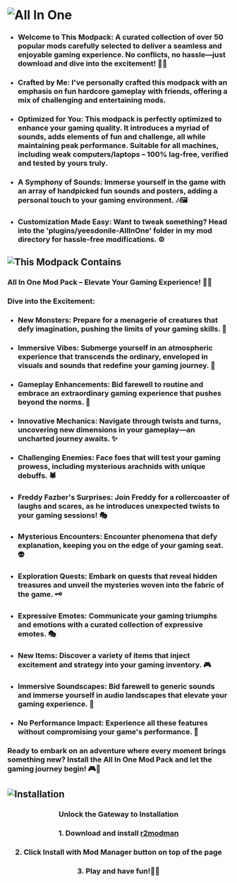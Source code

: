 ##

# ![All In One](https://i.imgur.com/mXnuPzK.png)

- ### **Welcome to This Modpack:** A curated collection of over 50 popular mods carefully selected to deliver a seamless and enjoyable gaming experience. No conflicts, no hassle—just download and dive into the excitement! 🚀✨
- ### **Crafted by Me:** I've personally crafted this modpack with an emphasis on fun hardcore gameplay with friends, offering a mix of challenging and entertaining mods.
- ### **Optimized for You:** This modpack is perfectly optimized to enhance your gaming quality. It introduces a myriad of sounds, adds elements of fun and challenge, all while maintaining peak performance. Suitable for all machines, including weak computers/laptops – 100% lag-free, verified and tested by yours truly.
- ### **A Symphony of Sounds:** Immerse yourself in the game with an array of handpicked fun sounds and posters, adding a personal touch to your gaming environment. 🎶🖼️
- ### **Customization Made Easy:** Want to tweak something? Head into the 'plugins/yeesdonile-AllInOne' folder in my mod directory for hassle-free modifications. ⚙️

##

## ![This Modpack Contains](https://i.imgur.com/v6qQRUo.png)

### **All In One Mod Pack** – Elevate Your Gaming Experience! 🚀✨
### **Dive into the Excitement:**

- ### **New Monsters:** Prepare for a menagerie of creatures that defy imagination, pushing the limits of your gaming skills. 👾
- ### **Immersive Vibes:** Submerge yourself in an atmospheric experience that transcends the ordinary, enveloped in visuals and sounds that redefine your gaming journey. 🌌
- ### **Gameplay Enhancements:** Bid farewell to routine and embrace an extraordinary gaming experience that pushes beyond the norms. 🔄
- ### **Innovative Mechanics:** Navigate through twists and turns, uncovering new dimensions in your gameplay—an uncharted journey awaits. ✨
- ### **Challenging Enemies:** Face foes that will test your gaming prowess, including mysterious arachnids with unique debuffs. 🕷️
- ### **Freddy Fazber's Surprises:** Join Freddy for a rollercoaster of laughs and scares, as he introduces unexpected twists to your gaming sessions! 🎭
- ### **Mysterious Encounters:** Encounter phenomena that defy explanation, keeping you on the edge of your gaming seat. 👽
- ### **Exploration Quests:** Embark on quests that reveal hidden treasures and unveil the mysteries woven into the fabric of the game. 🗝️
- ### **Expressive Emotes:** Communicate your gaming triumphs and emotions with a curated collection of expressive emotes. 🎭
- ### **New Items:** Discover a variety of items that inject excitement and strategy into your gaming inventory. 🎮
- ### **Immersive Soundscapes:** Bid farewell to generic sounds and immerse yourself in audio landscapes that elevate your gaming experience. 🎵
- ### **No Performance Impact:** Experience all these features without compromising your game's performance. 🚀

### Ready to embark on an adventure where every moment brings something new? Install the **All In One Mod Pack** and let the gaming journey begin! 🎮🎉

##

## ![Installation](https://i.imgur.com/5dvOnec.png)

### <p align="center">Unlock the Gateway to Installation</p>
### <p align="center">1. Download and install [r2modman](https://for-the-king.thunderstore.io/package/ebkr/r2modman/)</p>
### <p align="center">2. Click **Install with Mod Manager** button on top of the page</p>
### <p align="center">3. Play and have fun!🎉✨</p> 
